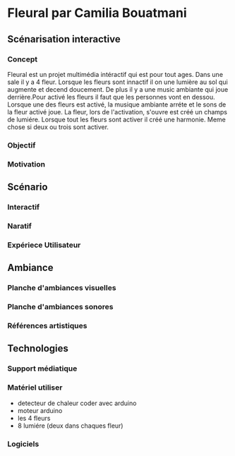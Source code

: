 # Fleural par Camilia Bouatmani
## Scénarisation interactive


### Concept 
Fleural est un projet multimédia intéractif qui est pour tout ages. Dans une sale il y a 4 fleur. Lorsque les fleurs sont innactif il on une lumière au sol qui augmente et decend doucement. De plus il y a une music ambiante qui joue derrière.Pour activé les fleurs il faut que les personnes vont en dessou. Lorsque une des fleurs est activé, la musique ambiante arréte et le sons de la fleur activé joue. La fleur, lors de l'activation, s'ouvre est créé un champs de lumiére. Lorsque tout les fleurs sont activer il créé une harmonie. Meme chose si deux ou trois sont activer. 


### Objectif

### Motivation

## Scénario

### Interactif

### Naratif

### Expériece Utilisateur

## Ambiance

### Planche d'ambiances visuelles

### Planche d'ambiances sonores

### Références artistiques

## Technologies

### Support médiatique

### Matériel utiliser
* detecteur de chaleur coder avec arduino
* moteur arduino
* les 4 fleurs
* 8 lumiére (deux dans chaques fleur)
  
### Logiciels

